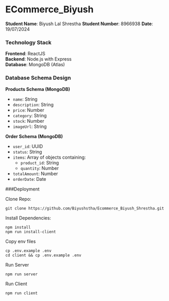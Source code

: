 # ECommerce_Biyush

**Student Name**: Biyush Lal Shrestha
**Student Number**: 8966938
**Date**: 19/07/2024

### Technology Stack

**Frontend**: ReactJS  
**Backend**: Node.js with Express  
**Database**: MongoDB (Atlas)


### Database Schema Design

**Products Schema (MongoDB)**

- `name`: String
- `description`: String
- `price`: Number
- `category`: String
- `stock`: Number
- `imageUrl`: String

**Order Schema (MongoDB)**
- `user_id`: UUID
- `status`: String
- `items`: Array of objects containing:
  - `product_id`: String
  - `quantity`: Number
- `totalAmount`: Number
- `orderDate`: Date


###Deployment

Clone Repo:
````
git clone https://github.com/Biyushstha/Ecommerce_Biyush_Shrestha.git
````
Install Dependencies:
````
npm install
npm run install-client
````
Copy env files
````
cp .env.example .env
cd client && cp .env.example .env
````
Run Server
````
npm run server
````
Run Client
````
npm run client
````




